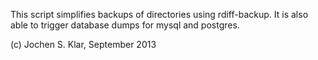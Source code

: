 This script simplifies backups of directories using rdiff-backup. It is also able
to trigger database dumps for mysql and postgres.

(c) Jochen S. Klar, September 2013